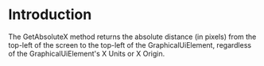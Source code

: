 # Introduction

The GetAbsoluteX method returns the absolute distance (in pixels) from the top-left of the screen to the top-left of the GraphicalUiElement, regardless of the GraphicalUiElement's X Units or X Origin.